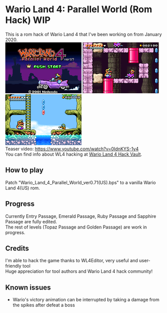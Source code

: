 # Wario Land 4: Parallel World (Rom Hack) WIP
This is a rom hack of Wario Land 4 that I've been working on from January 2020.  
![pic01](images/pic01.png) ![pic02](images/pic02.png) ![pic04](images/pic04.png)  
Teaser video: https://www.youtube.com/watch?v=0IdnKYS-1y4  
You can find info about WL4 hacking at [Wario Land 4 Hack Vault](https://wario-land.github.io/HackVault/info.html).

## How to play
Patch "Wario_Land_4_Parallel_World_ver0.71(US).bps" to a vanilla Wario Land 4(US) rom.  
  
## Progress
Currently Entry Passage, Emerald Passage, Ruby Passage and Sapphire Passage are fully edited.  
The rest of levels (Topaz Passage and Golden Passage) are work in progress.  
  
## Credits
I'm able to hack the game thanks to WL4Editor, very useful and user-friendly tool  
Huge appreciation for tool authors and Wario Land 4 hack community!  
  
## Known issues
- Wario's victory animation can be interrupted by taking a damage from the spikes after defeat a boss  
